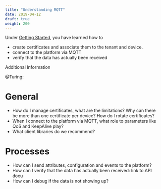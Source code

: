 ```yaml
---
title: "Understanding MQTT"
date: 2019-04-12
draft: true
weight: 200
---
```




Under [Getting Started](./getting-started), <!-- @tbd: link -->you have learned how to 

* create certificates and associate them to the tenant and device.
* connect to the platform via MQTT 
* verify that the data has actually been received

Additional Information

@Turing:

# General
* How do I manage certificates, what are the limitations? Why can there be more than one certificate per device? How do I rotate certificates?
* When I connect to the platform via MQTT, what role to parameters like QoS and KeepAlive play?
* What client libraries do we recommend?

# Processes

* How can I send attributes, configuration and events to the platform?
* How can I verify that the data has actually been received: link to API docu
* How can I debug if the data is not showing up?
